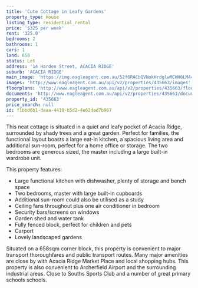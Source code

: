```yaml
---
title: 'Cute Cottage in Leafy Gardens'
property_type: House
listing_type: residential_rental
price: '$325 per week'
rent: '325.0'
bedrooms: 2
bathrooms: 1
cars: 1
land: 658
status: Let
address: '14 Harden Street, ACACIA RIDGE'
suburb: 'ACACIA RIDGE'
main_image: 'https://img.eagleagent.com.au/52f6RACbQVNokHrdglwMCWH6LM4=/1280x854/smart/https://s3-us-west-2.amazonaws.com/eagleagent-orig/images/6826542/418364070-image-M.jpg'
images: 'http://www.eagleagent.com.au/api/v2/properties/435663/images'
floorplans: 'http://www.eagleagent.com.au/api/v2/properties/435663/floorplans'
documents: 'http://www.eagleagent.com.au/api/v2/properties/435663/documents'
property_id: '435663'
price_search: null
id: f1bbd6b1-daaa-4418-b5d2-4e62ded7b967
---
```

This neat cottage is situated in a quiet and leafy pocket of Acacia Ridge, surrounded by shady trees and a great garden. Perfect for families, the functional layout boasts a large eat-in kitchen, a spacious living area and additional sun-room, perfect for a home office or storage. The two bedrooms are generous sized, the master including a large built-in wardrobe unit.

This property features:

*  Large functional kitchen with dishwasher, plenty of storage and bench space
*  Two bedrooms, master with large built-in cupboards
*  Additional sun-room could also be utilised as a study
*  Ceiling fans throughout plus one air conditioner in bedroom
*  Security bars/screens on windows
*  Garden shed and water tank
*  Fully fenced block, perfect for children and pets
*  Carport
*  Lovely landscaped gardens

Situated on a 658sqm corner block, this property is convenient to major transport thoroughfares and public transport routes. Many major amenities are close by with Acacia Ridge Market Place and local shopping hubs. This property is also convenient to Archerfield Airport and the surrounding industrial areas. Close to Souths Sports Club and a number of great primary schools schools.